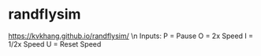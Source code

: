 # randflysim
https://kvkhang.github.io/randflysim/ \n
Inputs:
P = Pause
O = 2x Speed
I = 1/2x Speed
U = Reset Speed
